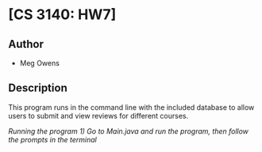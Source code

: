 # [CS 3140: HW7]

## Author

* Meg Owens

## Description
This program runs in the command line with the included database to allow users to submit and view reviews for different courses.

*Running the program*
*1) Go to Main.java and run the program, then follow the prompts in the terminal*


